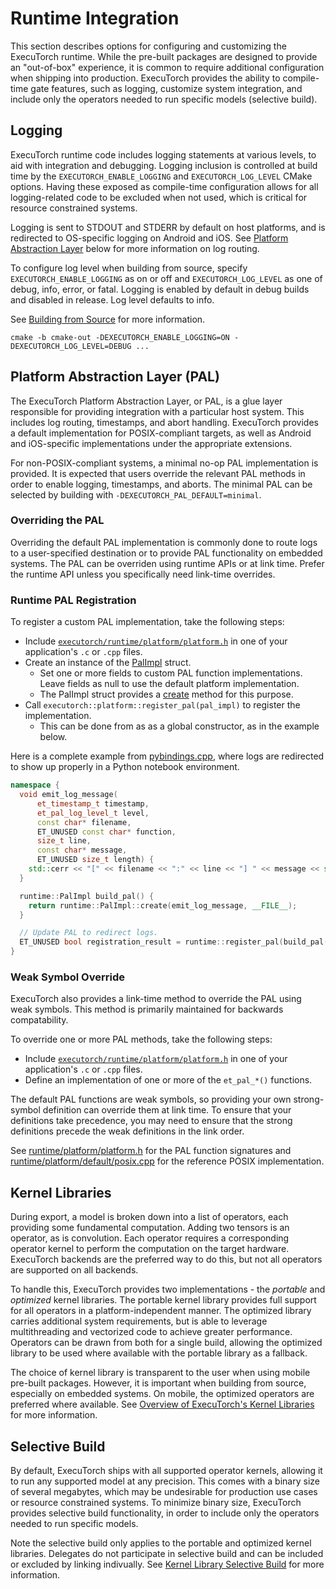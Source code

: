 # Runtime Integration

This section describes options for configuring and customizing the ExecuTorch runtime. While the pre-built packages are designed to provide an "out-of-box" experience, it is common to require additional configuration when shipping into production. ExecuTorch provides the ability to compile-time gate features, such as logging, customize system integration, and include only the operators needed to run specific models (selective build).

## Logging

ExecuTorch runtime code includes logging statements at various levels, to aid with integration and debugging. Logging inclusion is controlled at build time by the `EXECUTORCH_ENABLE_LOGGING` and `EXECUTORCH_LOG_LEVEL` CMake options. Having these exposed as compile-time configuration allows for all logging-related code to be excluded when not used, which is critical for resource constrained systems.

Logging is sent to STDOUT and STDERR by default on host platforms, and is redirected to OS-specific logging on Android and iOS. See [Platform Abstraction Layer](#platform-abstraction-layer-pal) below for more information on log routing.

To configure log level when building from source, specify `EXECUTORCH_ENABLE_LOGGING` as on or off and `EXECUTORCH_LOG_LEVEL` as one of debug, info, error, or fatal. Logging is enabled by default in debug builds and disabled in release. Log level defaults to info.

See [Building from Source](using-executorch-building-from-source.md) for more information.

```
cmake -b cmake-out -DEXECUTORCH_ENABLE_LOGGING=ON -DEXECUTORCH_LOG_LEVEL=DEBUG ...
```

## Platform Abstraction Layer (PAL)

The ExecuTorch Platform Abstraction Layer, or PAL, is a glue layer responsible for providing integration with a particular host system. This includes log routing, timestamps, and abort handling. ExecuTorch provides a default implementation for POSIX-compliant targets, as well as Android and iOS-specific implementations under the appropriate extensions.

For non-POSIX-compliant systems, a minimal no-op PAL implementation is provided. It is expected that users override the relevant PAL methods in order to enable logging, timestamps, and aborts. The minimal PAL can be selected by building with `-DEXECUTORCH_PAL_DEFAULT=minimal`.

### Overriding the PAL

Overriding the default PAL implementation is commonly done to route logs to a user-specified destination or to provide PAL functionality on embedded systems. The PAL can be overriden using runtime APIs or at link time. Prefer the runtime API unless you specifically need link-time overrides.

### Runtime PAL Registration

To register a custom PAL implementation, take the following steps:

- Include
  [`executorch/runtime/platform/platform.h`](https://github.com/pytorch/executorch/blob/main/runtime/platform/platform.h)
  in one of your application's `.c` or `.cpp` files.
- Create an instance of the [PalImpl](https://github.com/pytorch/executorch/blob/7b39a0ce63bfb5124d4d29cfb6c8af85a3c580ba/runtime/platform/platform.h#L163) struct.
  - Set one or more fields to custom PAL function implementations. Leave fields as null to use the default platform implementation.
  - The PalImpl struct provides a [create](https://github.com/pytorch/executorch/blob/7b39a0ce63bfb5124d4d29cfb6c8af85a3c580ba/runtime/platform/platform.h#L168) method for this purpose.
- Call `executorch::platform::register_pal(pal_impl)` to register the implementation.
  - This can be done from as as a global constructor, as in the example below.

Here is a complete example from [pybindings.cpp](https://github.com/pytorch/executorch/blob/7b39a0ce63bfb5124d4d29cfb6c8af85a3c580ba/extension/pybindings/pybindings.cpp#L1178), where logs are redirected to show up properly in a Python notebook environment.

```cpp
namespace {
  void emit_log_message(
      et_timestamp_t timestamp,
      et_pal_log_level_t level,
      const char* filename,
      ET_UNUSED const char* function,
      size_t line,
      const char* message,
      ET_UNUSED size_t length) {
    std::cerr << "[" << filename << ":" << line << "] " << message << std::endl;
  }

  runtime::PalImpl build_pal() {
    return runtime::PalImpl::create(emit_log_message, __FILE__);
  }

  // Update PAL to redirect logs.
  ET_UNUSED bool registration_result = runtime::register_pal(build_pal());
}
```

### Weak Symbol Override
ExecuTorch also provides a link-time method to override the PAL using weak symbols. This method is primarily maintained for backwards compatability.

To override one or more PAL methods, take the following steps:

- Include
  [`executorch/runtime/platform/platform.h`](https://github.com/pytorch/executorch/blob/main/runtime/platform/platform.h)
  in one of your application's `.c` or `.cpp` files.
- Define an implementation of one or more of the `et_pal_*()` functions.

The default PAL functions are weak symbols, so providing your own strong-symbol
definition can override them at link time. To ensure that your definitions take
precedence, you may need to ensure that the strong definitions precede the weak
definitions in the link order.

See [runtime/platform/platform.h](https://github.com/pytorch/executorch/blob/main/runtime/platform/platform.h) for the PAL function signatures and [runtime/platform/default/posix.cpp](https://github.com/pytorch/executorch/blob/main/runtime/platform/default/posix.cpp) for the reference POSIX implementation.

## Kernel Libraries

During export, a model is broken down into a list of operators, each providing some fundamental computation. Adding two tensors is an operator, as is convolution. Each operator requires a corresponding operator kernel to perform the computation on the target hardware. ExecuTorch backends are the preferred way to do this, but not all operators are supported on all backends.

To handle this, ExecuTorch provides two implementations - the *portable* and *optimized* kernel libraries. The portable kernel library provides full support for all operators in a platform-independent manner. The optimized library carries additional system requirements, but is able to leverage multithreading and vectorized code to achieve greater performance. Operators can be drawn from both for a single build, allowing the optimized library to be used where available with the portable library as a fallback.

The choice of kernel library is transparent to the user when using mobile pre-built packages. However, it is important when building from source, especially on embedded systems. On mobile, the optimized operators are preferred where available. See [Overview of ExecuTorch's Kernel Libraries](kernel-library-overview.md) for more information.

## Selective Build

By default, ExecuTorch ships with all supported operator kernels, allowing it to run any supported model at any precision. This comes with a binary size of several megabytes, which may be undesirable for production use cases or resource constrained systems. To minimize binary size, ExecuTorch provides selective build functionality, in order to include only the operators needed to run specific models.

Note the selective build only applies to the portable and optimized kernel libraries. Delegates do not participate in selective build and can be included or excluded by linking indivually. See [Kernel Library Selective Build](kernel-library-selective-build.md) for more information.
